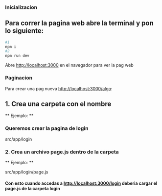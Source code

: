 ### Inicializacion

## Para correr la pagina web abre la terminal y pon lo siguiente:

```bash
#1
npm i
#2
npm run dev
```

Abre [http://localhost:3000](http://localhost:3000) en el navegador para ver la pag web

### Paginacion

Para crear una pag nueva [http://localhost:3000/algo](http://localhost:3000/algo):

## 1. Crea una carpeta con el nombre 

** Ejemplo: **
### Queremos crear la pagina de login

src/app/login

### 2. Crea un archivo page.js dentro de la carpeta

** Ejemplo: **

src/app/login/page.js

#### Con esto cuando accedas a [http://localhost:3000/login](http://localhost:3000/login) deberia cargar el page.js de la carpeta login